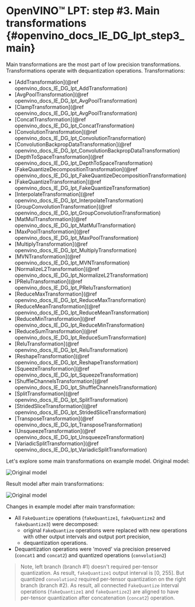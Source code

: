 # OpenVINO™ LPT: step #3. Main transformations {#openvino_docs_IE_DG_lpt_step3_main}

Main transformations are the most part of low precision transformations. Transformations operate with dequantization operations. Transformations:
* [AddTransformation](@ref openvino_docs_IE_DG_lpt_AddTransformation)
* [AvgPoolTransformation](@ref openvino_docs_IE_DG_lpt_AvgPoolTransformation)
* [ClampTransformation](@ref openvino_docs_IE_DG_lpt_AvgPoolTransformation)
* [ConcatTransformation](@ref openvino_docs_IE_DG_lpt_ConcatTransformation)
* [ConvolutionTransformation](@ref openvino_docs_IE_DG_lpt_ConvolutionTransformation)
* [ConvolutionBackpropDataTransformation](@ref openvino_docs_IE_DG_lpt_ConvolutionBackpropDataTransformation)
* [DepthToSpaceTransformation](@ref openvino_docs_IE_DG_lpt_DepthToSpaceTransformation)
* [FakeQuantizeDecompositionTransformation](@ref openvino_docs_IE_DG_lpt_FakeQuantizeDecompositionTransformation)
* [FakeQuantizeTransformation](@ref openvino_docs_IE_DG_lpt_FakeQuantizeTransformation)
* [InterpolateTransformation](@ref openvino_docs_IE_DG_lpt_InterpolateTransformation)
* [GroupConvolutionTransformation](@ref openvino_docs_IE_DG_lpt_GroupConvolutionTransformation)
* [MatMulTransformation](@ref openvino_docs_IE_DG_lpt_MatMulTransformation)
* [MaxPoolTransformation](@ref openvino_docs_IE_DG_lpt_MaxPoolTransformation)
* [MultiplyTransformation](@ref openvino_docs_IE_DG_lpt_MultiplyTransformation)
* [MVNTransformation](@ref openvino_docs_IE_DG_lpt_MVNTransformation)
* [NormalizeL2Transformation](@ref openvino_docs_IE_DG_lpt_NormalizeL2Transformation)
* [PReluTransformation](@ref openvino_docs_IE_DG_lpt_PReluTransformation)
* [ReduceMaxTransformation](@ref openvino_docs_IE_DG_lpt_ReduceMaxTransformation)
* [ReduceMeanTransformation](@ref openvino_docs_IE_DG_lpt_ReduceMeanTransformation)
* [ReduceMinTransformation](@ref openvino_docs_IE_DG_lpt_ReduceMinTransformation)
* [ReduceSumTransformation](@ref openvino_docs_IE_DG_lpt_ReduceSumTransformation)
* [ReluTransformation](@ref openvino_docs_IE_DG_lpt_ReluTransformation)
* [ReshapeTransformation](@ref openvino_docs_IE_DG_lpt_ReshapeTransformation)
* [SqueezeTransformation](@ref openvino_docs_IE_DG_lpt_SqueezeTransformation)
* [ShuffleChannelsTransformation](@ref openvino_docs_IE_DG_lpt_ShuffleChannelsTransformation)
* [SplitTransformation](@ref openvino_docs_IE_DG_lpt_SplitTransformation)
* [StridedSliceTransformation](@ref openvino_docs_IE_DG_lpt_StridedSliceTransformation)
* [TransposeTransformation](@ref openvino_docs_IE_DG_lpt_TransposeTransformation)
* [UnsqueezeTransformation](@ref openvino_docs_IE_DG_lpt_UnsqueezeTransformation)
* [VariadicSplitTransformation](@ref openvino_docs_IE_DG_lpt_VariadicSplitTransformation)

Let's explore some main transformations on example model. Original model:

![Original model](img/step3_original.png)

Result model after main transformations:

![Original model](img/step3_transformed.png)

Changes in example model after main transformation:
* All `FakeQuantize` operations (`fakeQuantize1`, `fakeQuantize2` and `fakeQuantize3`) were decomposed:
   - original `FakeQuantize` operations were replaced with new operations with other output intervals and output port precision,
   - dequantization operations.
* Dequantization operations were 'moved' via precision preserved (`concat1` and `concat2`) and quantized operations (`convolution2`) 

> Note, left branch (branch #1) doesn't required per-tensor quantization. As result, `fakeQuantize1` output interval is [0, 255]. But quantized `convolution2` required per-tensor quantization on the right branch (branch #2). As result, all connected `FakeQuantize` interval operations (`fakeQuantize1` and `fakeQuantize2`) are aligned to have per-tensor quantization after concatenation (`concat2`) operation. 